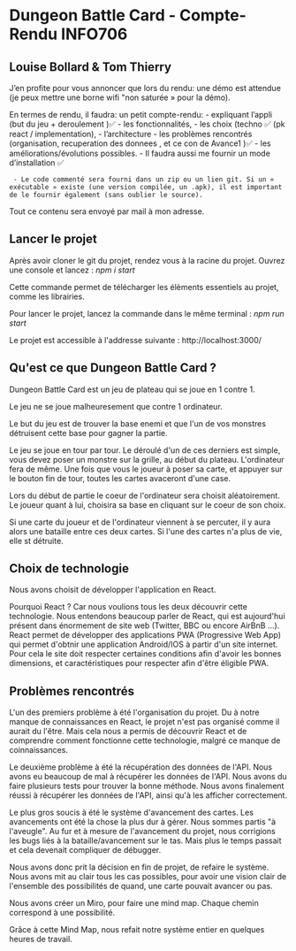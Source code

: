 # Dungeon Battle Card - Compte-Rendu INFO706
## Louise Bollard & Tom Thierry

J’en profite pour vous annoncer que lors du rendu: une démo est attendue (je peux mettre une borne wifi "non saturée » pour la démo). 

En termes de rendu, il faudra:
	 un petit compte-rendu: 
        - expliquant l’appli (but du jeu + deroulement )✅
        - les fonctionnalités, 
        - les choix (techno ✅ (pk react / implementation), 
        - l’architecture
        - les problèmes rencontrés (organisation, recuperation des donnees
            , et ce con de Avance1 )✅
        - les améliorations/évolutions possibles. 
        - Il faudra aussi me fournir un mode d’installation ✅

     - Le code commenté sera fourni dans un zip ou un lien git. Si un « exécutable » existe (une version compilée, un .apk), il est important de le fournir également (sans oublier le source). 

Tout ce contenu sera envoyé par mail à mon adresse.

## Lancer le projet
Après avoir cloner le git du projet, rendez vous à la racine du projet. Ouvrez une console et lancez : _npm i start_

Cette commande permet de télécharger les élèments essentiels au projet, comme les librairies.

Pour lancer le projet, lancez la commande dans le même terminal : _npm run start_

Le projet est accessible à l'addresse suivante : http://localhost:3000/

## Qu'est ce que Dungeon Battle Card ?

Dungeon Battle Card est un jeu de plateau qui se joue en 1 contre 1. 

Le jeu ne se joue malheuresement que contre 1 ordinateur. 

Le but du jeu est de trouver la base enemi et que l'un de vos monstres détruisent cette base pour gagner la partie.

Le jeu se joue en tour par tour. Le déroulé d'un de ces derniers est simple, vous devez poser un monstre sur la grille, au début du plateau. L'ordinateur fera de même. Une fois que vous le joueur à poser sa carte, et appuyer sur le bouton fin de tour, toutes les cartes avaceront d'une case.

Lors du début de partie le coeur de l'ordinateur sera choisit aléatoirement. Le joueur quant à lui, choisira sa base en cliquant sur le coeur de son choix.

Si une carte du joueur et de l'ordinateur viennent à se percuter, il y aura alors une bataille entre ces deux cartes. Si l'une des cartes n'a plus de vie, elle st détruite. 

## Choix de technologie

Nous avons choisit de développer l'application en React. 

Pourquoi React ? Car nous voulions tous les deux découvrir cette technologie. Nous entendons beaucoup parler de React, qui est aujourd'hui présent dans énormement de site web (Twitter, BBC ou encore AirBnB ...). React permet de développer des applications PWA (Progressive Web App) qui permet d'obtnir une application Android/IOS à partir d'un site internet. Pour cela le site doit respecter certaines conditions afin d'avoir les bonnes dimensions, et caractéristiques pour respecter afin d'être éligible PWA.


## Problèmes rencontrés

L'un des premiers problème à été l'organisation du projet. Du à notre manque de connaissances en React, le projet n'est pas organisé comme il aurait du l'être. Mais cela nous a permis de découvrir React et de comprendre comment fonctionne cette technologie, malgré ce manque de coinnaissances.

Le deuxième problème à été la récupération des données de l'API. Nous avons eu beaucoup de mal à récupérer les données de l'API. Nous avons du faire plusieurs tests pour trouver la bonne méthode. Nous avons finalement réussi à récupérer les données de l'API, ainsi qu'à les afficher correctement.

Le plus gros soucis à été le système d'avancement des cartes. 
Les avancements ont été la chose la plus dur à gérer. Nous sommes partis "à l'aveugle". Au fur et à mesure de l'avancement du projet, nous corrigions les bugs liés à la bataille/avancement sur le tas. Mais plus le temps passait et cela devenait compliquer de débugger. 

Nous avons donc prit la décision en fin de projet, de refaire le système. Nous avons mit au clair tous les cas possibles, pour avoir une vision clair de l'ensemble des possibilités de quand, une carte pouvait avancer ou pas. 

Nous avons créer un Miro, pour faire une mind map. Chaque chemin correspond à une possibilité. 

Grâce à cette Mind Map, nous refait notre système entier en quelques heures de travail.



